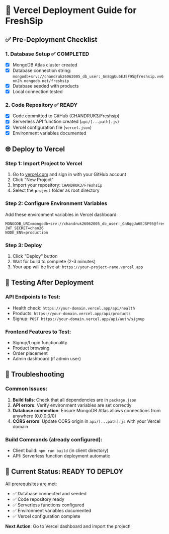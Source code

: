 # 🚀 Vercel Deployment Guide for FreshSip

## ✅ Pre-Deployment Checklist

### 1. Database Setup ✅ COMPLETED
- [x] MongoDB Atlas cluster created
- [x] Database connection string: `mongodb+srv://chandruk26062005_db_user:_Gn8qgUu6EJSF95@freshsip.vv6nn2h.mongodb.net/freshsip`
- [x] Database seeded with products
- [x] Local connection tested

### 2. Code Repository ✅ READY
- [x] Code committed to GitHub (CHANDRUK3/Freshsip)
- [x] Serverless API function created (`api/[...path].js`)
- [x] Vercel configuration file (`vercel.json`)
- [x] Environment variables documented

## 🌐 Deploy to Vercel

### Step 1: Import Project to Vercel

1. Go to [vercel.com](https://vercel.com) and sign in with your GitHub account
2. Click "New Project"
3. Import your repository: `CHANDRUK3/Freshsip`
4. Select the `project` folder as root directory

### Step 2: Configure Environment Variables

Add these environment variables in Vercel dashboard:

```
MONGODB_URI=mongodb+srv://chandruk26062005_db_user:_Gn8qgUu6EJSF95@freshsip.vv6nn2h.mongodb.net/freshsip
JWT_SECRET=chan26
NODE_ENV=production
```

### Step 3: Deploy

1. Click "Deploy" button
2. Wait for build to complete (2-3 minutes)
3. Your app will be live at: `https://your-project-name.vercel.app`

## 🧪 Testing After Deployment

### API Endpoints to Test:
- Health check: `https://your-domain.vercel.app/api/health`
- Products: `https://your-domain.vercel.app/api/products`
- Signup: `POST https://your-domain.vercel.app/api/auth/signup`

### Frontend Features to Test:
- Signup/Login functionality
- Product browsing
- Order placement
- Admin dashboard (if admin user)

## 🔧 Troubleshooting

### Common Issues:
1. **Build fails**: Check that all dependencies are in `package.json`
2. **API errors**: Verify environment variables are set correctly
3. **Database connection**: Ensure MongoDB Atlas allows connections from anywhere (0.0.0.0/0)
4. **CORS errors**: Update CORS origin in `api/[...path].js` with your Vercel domain

### Build Commands (already configured):
- Client build: `npm run build` (in client directory)
- API: Serverless function deployment automatic

## 📱 Current Status: READY TO DEPLOY

All prerequisites are met:
- ✅ Database connected and seeded
- ✅ Code repository ready
- ✅ Serverless functions configured
- ✅ Environment variables documented
- ✅ Vercel configuration complete

**Next Action**: Go to Vercel dashboard and import the project!
